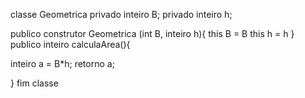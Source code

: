 classe Geometrica
privado inteiro B;
privado inteiro h;

publico construtor Geometrica (int B, inteiro h){
this B = B
this h = h 
}
publico inteiro calculaArea(){

inteiro a = B*h;
retorno a;

}
fim classe 